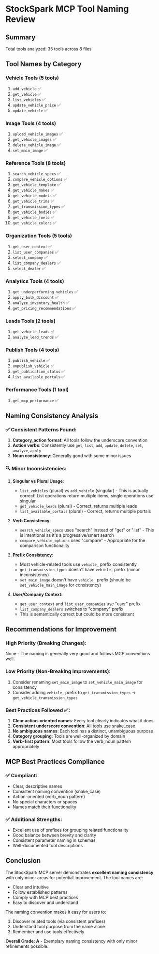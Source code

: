 # StockSpark MCP Tool Naming Review

## Summary
Total tools analyzed: 35 tools across 8 files

## Tool Names by Category

### Vehicle Tools (5 tools)
1. `add_vehicle` ✅
2. `get_vehicle` ✅
3. `list_vehicles` ✅
4. `update_vehicle_price` ✅
5. `update_vehicle` ✅

### Image Tools (4 tools)
1. `upload_vehicle_images` ✅
2. `get_vehicle_images` ✅
3. `delete_vehicle_image` ✅
4. `set_main_image` ✅

### Reference Tools (8 tools)
1. `search_vehicle_specs` ✅
2. `compare_vehicle_options` ✅
3. `get_vehicle_template` ✅
4. `get_vehicle_makes` ✅
5. `get_vehicle_models` ✅
6. `get_vehicle_trims` ✅
7. `get_transmission_types` ✅
8. `get_vehicle_bodies` ✅
9. `get_vehicle_fuels` ✅
10. `get_vehicle_colors` ✅

### Organization Tools (5 tools)
1. `get_user_context` ✅
2. `list_user_companies` ✅
3. `select_company` ✅
4. `list_company_dealers` ✅
5. `select_dealer` ✅

### Analytics Tools (4 tools)
1. `get_underperforming_vehicles` ✅
2. `apply_bulk_discount` ✅
3. `analyze_inventory_health` ✅
4. `get_pricing_recommendations` ✅

### Leads Tools (2 tools)
1. `get_vehicle_leads` ✅
2. `analyze_lead_trends` ✅

### Publish Tools (4 tools)
1. `publish_vehicle` ✅
2. `unpublish_vehicle` ✅
3. `get_publication_status` ✅
4. `list_available_portals` ✅

### Performance Tools (1 tool)
1. `get_mcp_performance` ✅

## Naming Consistency Analysis

### ✅ Consistent Patterns Found:
1. **Category_action format**: All tools follow the underscore convention
2. **Action verbs**: Consistently use `get`, `list`, `add`, `update`, `delete`, `set`, `analyze`, `apply`
3. **Noun consistency**: Generally good with some minor issues

### 🔍 Minor Inconsistencies:

1. **Singular vs Plural Usage**:
   - `list_vehicles` (plural) vs `add_vehicle` (singular) - This is actually correct! List operations return multiple items, single operations use singular
   - `get_vehicle_leads` (plural) - Correct, returns multiple leads
   - `list_available_portals` (plural) - Correct, returns multiple portals

2. **Verb Consistency**:
   - `search_vehicle_specs` uses "search" instead of "get" or "list" - This is intentional as it's a progressive/smart search
   - `compare_vehicle_options` uses "compare" - Appropriate for the comparison functionality

3. **Prefix Consistency**:
   - Most vehicle-related tools use `vehicle_` prefix consistently
   - `get_transmission_types` doesn't have `vehicle_` prefix (minor inconsistency)
   - `set_main_image` doesn't have `vehicle_` prefix (should be `set_vehicle_main_image` for consistency)

4. **User/Company Context**:
   - `get_user_context` and `list_user_companies` use "user" prefix
   - `list_company_dealers` switches to "company" prefix
   - This is semantically correct but could be more consistent

## Recommendations for Improvement

### High Priority (Breaking Changes):
None - The naming is generally very good and follows MCP conventions well.

### Low Priority (Non-Breaking Improvements):
1. Consider renaming `set_main_image` to `set_vehicle_main_image` for consistency
2. Consider adding `vehicle_` prefix to `get_transmission_types` → `get_vehicle_transmission_types`

### Best Practices Followed ✅:
1. **Clear action-oriented names**: Every tool clearly indicates what it does
2. **Consistent underscore convention**: All tools use snake_case
3. **No ambiguous names**: Each tool has a distinct, unambiguous purpose
4. **Category grouping**: Tools are well-organized by domain
5. **Verb-first pattern**: Most tools follow the verb_noun pattern appropriately

## MCP Best Practices Compliance

### ✅ Compliant:
- Clear, descriptive names
- Consistent naming convention (snake_case)
- Action-oriented (verb_noun pattern)
- No special characters or spaces
- Names match their functionality

### ✅ Additional Strengths:
- Excellent use of prefixes for grouping related functionality
- Good balance between brevity and clarity
- Consistent parameter naming in schemas
- Well-documented tool descriptions

## Conclusion

The StockSpark MCP server demonstrates **excellent naming consistency** with only minor areas for potential improvement. The tool names are:
- Clear and intuitive
- Follow established patterns
- Comply with MCP best practices
- Easy to discover and understand

The naming convention makes it easy for users to:
1. Discover related tools (via consistent prefixes)
2. Understand tool purpose from the name alone
3. Remember and use tools effectively

**Overall Grade: A** - Exemplary naming consistency with only minor refinements possible.